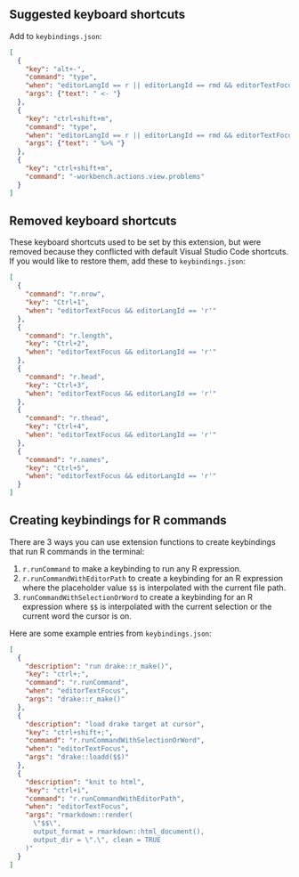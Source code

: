 ## Suggested keyboard shortcuts

Add to `keybindings.json`:

```json
[
  {
    "key": "alt+-",
    "command": "type",
    "when": "editorLangId == r || editorLangId == rmd && editorTextFocus",
    "args": {"text": " <- "}
  },
  {
    "key": "ctrl+shift+m",
    "command": "type",
    "when": "editorLangId == r || editorLangId == rmd && editorTextFocus",
    "args": {"text": " %>% "}
  },
  {
    "key": "ctrl+shift+m",
    "command": "-workbench.actions.view.problems"
  }
]
```

## Removed keyboard shortcuts

These keyboard shortcuts used to be set by this extension, but were removed
because they conflicted with default Visual Studio Code shortcuts. If you would
like to restore them, add these to `keybindings.json`:

```json
[
  {
    "command": "r.nrow",
    "key": "Ctrl+1",
    "when": "editorTextFocus && editorLangId == 'r'"
  },
  {
    "command": "r.length",
    "key": "Ctrl+2",
    "when": "editorTextFocus && editorLangId == 'r'"
  },
  {
    "command": "r.head",
    "key": "Ctrl+3",
    "when": "editorTextFocus && editorLangId == 'r'"
  },
  {
    "command": "r.thead",
    "key": "Ctrl+4",
    "when": "editorTextFocus && editorLangId == 'r'"
  },
  {
    "command": "r.names",
    "key": "Ctrl+5",
    "when": "editorTextFocus && editorLangId == 'r'"
  }
]
```

## Creating keybindings for R commands

There are 3 ways you can use extension functions to create keybindings that run
R commands in the terminal:

1. `r.runCommand` to make a keybinding to run any R expression.
2. `r.runCommandWithEditorPath` to create a keybinding for an R expression where
   the placeholder value `$$` is interpolated with the current file path.
3. `runCommandWithSelectionOrWord` to create a keybinding for an R expression
   where `$$` is interpolated with the current selection or the current word the
   cursor is on.

Here are some example entries from `keybindings.json`:

```json
[
  {
    "description": "run drake::r_make()",
    "key": "ctrl+;",
    "command": "r.runCommand",
    "when": "editorTextFocus",
    "args": "drake::r_make()"
  },
  {
    "description": "load drake target at cursor",
    "key": "ctrl+shift+;",
    "command": "r.runCommandWithSelectionOrWord",
    "when": "editorTextFocus",
    "args": "drake::loadd($$)"
  },
  {
    "description": "knit to html",
    "key": "ctrl+i",
    "command": "r.runCommandWithEditorPath",
    "when": "editorTextFocus",
    "args": "rmarkdown::render(
      \"$$\",
      output_format = rmarkdown::html_document(),
      output_dir = \".\", clean = TRUE
    )"
  }
]
```
